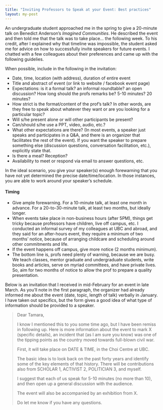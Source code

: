 ```yaml
---
title: "Inviting Professors to Speak at your Event: Best practices"
layout: my-post
---
```


An undergraduate student approached me in the spring to give a 20-minute talk on Benedict Anderson’s _Imagined Communities_. He described the event and then told me that the talk was to take place… the following week. To his credit, after I explained why that timeline was impossible, the student asked me for advice on how to successfully invite speakers for future events. I chatted with a few colleagues about their preferences and came up with the following guidelies.

When possible, include in the following in the invitation:
* Date, time, location (with address), duration of entire event
* Title and abstract of event (or link to website / facebook event page)
* Expectations: is it a formal talk? an informal roundtable? an open discussion? How long should the profs remarks be? 5-10 minutes? 20 minutes?
* How strict is the format/content of the prof’s talk? In other words, are they free to speak about whatever they want or are you looking for a particular topic?
* Will s/he present alone or will other participants be present? 
* Can/should s/he use a PPT, video, audio, etc.?
* What other expectations are there? (In most events, a speaker just speaks and participates in a Q&A, and there is an organizer that facilitates the rest of the event). If you want the speaker to prepare something else (discussion questions, conversation facilitation, etc.), explicitly state that.
* Is there a meal? Reception?
* Availability to meet or respond via email to answer questions, etc.

In the ideal scenario, you give your speaker(s) enough forewarning that you have not yet determined the precise date/time/location. In those instances, you are able to work around your speaker’s schedule.

#### Timing
* Give ample forewarning. For a 10-minute talk, at least one month in advance. For a 20-to-30-minute talk, at least two months, but ideally longer. 
* When events take place in non-business hours (after 5PM), things get tricky because professors have children, live off campus, etc. I conducted an informal survey of my colleagues at UBC and abroad, and they said for an after-hours event, they require a minimum of two months’ notice, because of arranging childcare and scheduling around other commitments and life.
* If the event happens off campus, give more notice (2 months minimum).
* The bottom line is, profs need plenty of warning, because we are busy. We teach classes, mentor graduate and undergraduate students, write books and articles, serve on myriad committees, and have private lives. So, aim for two months of notice to allow the prof to prepare a quality presentation.

Below is an invitation that I received in mid-February for an event in late March. As you’ll note in the first paragraph, the organizer had already informed me about the event (date, topic, length of talk) verbally in January. I have taken out specifics, but the form gives a good idea of what type of information should be provided to a speaker.


> Dear Tamara,
> 
> I know I mentioned this to you some time ago, but I have been remiss in following up. Here is more information about the event to mark X (specific details), an incident that (as I am sure you know) was one of the tipping points as the country moved towards full-blown civil war.
> 
> First, it will take place on DATE & TIME, in the Choi Centre at UBC.
>
> The basic idea is to look back on the past forty years and identify some of the key elements of that history. There will be contributions also from SCHOLAR 1, ACTIVIST 2, POLITICIAN 3, and myself.
> 
> I suggest that each of us speak for 5-10 minutes (no more than 10), and then open up a general discussion with the audience.
> 
> The event will also be accompanied by an exhibition from X.
>
> Do let me know if you have any questions.

